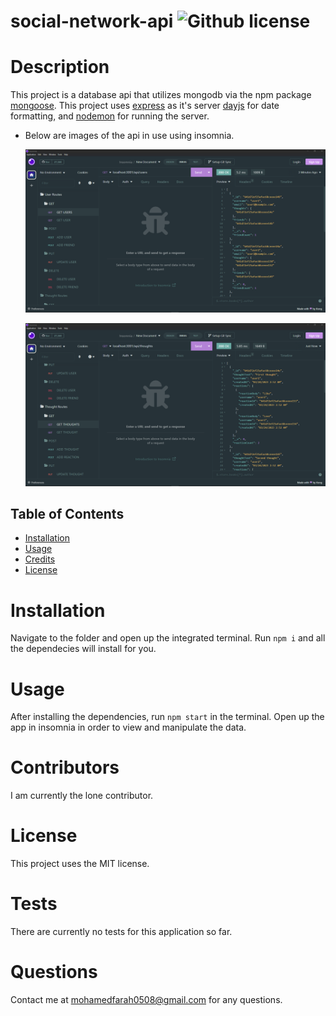 # social-network-api ![Github license](https://img.shields.io/badge/license-MIT-blue.svg)

# Description

This project is a database api that utilizes mongodb via the npm package [mongoose](https://www.npmjs.com/package/mongoose).
This project uses [express](https://www.npmjs.com/package/express) as it's server [dayjs](https://www.npmjs.com/package/dayjs) for date formatting, and [nodemon](https://www.npmjs.com/package/nodemon) for running the server.

- Below are images of the api in use using insomnia.

  ![Image of api in use](img/screenshot1.png)

  ![Image of api in use](img/screenshot2.png)

## Table of Contents

- [Installation](#installation)
- [Usage](#usage)
- [Credits](#credits)
- [License](#license)

# Installation

Navigate to the folder and open up the integrated terminal. Run `npm i` and all the dependecies will install for you.

# Usage

After installing the dependencies, run
`npm start`
in the terminal. Open up the app in insomnia in order to view and manipulate the data.

# Contributors

I am currently the lone contributor.

# License

This project uses the MIT license.

# Tests

There are currently no tests for this application so far.

# Questions

Contact me at mohamedfarah0508@gmail.com for any questions.
